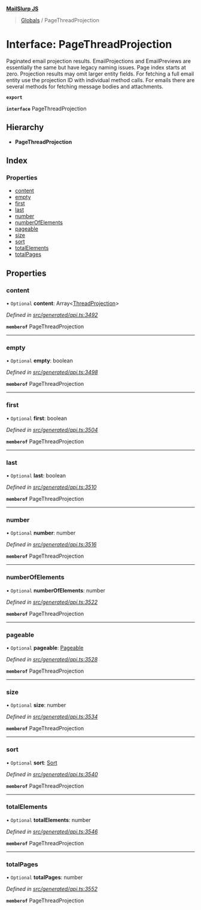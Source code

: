 **[MailSlurp JS](../README.md)**

> [Globals](../README.md) / PageThreadProjection

# Interface: PageThreadProjection

Paginated email projection results. EmailProjections and EmailPreviews are essentially the same but have legacy naming issues. Page index starts at zero. Projection results may omit larger entity fields. For fetching a full email entity use the projection ID with individual method calls. For emails there are several methods for fetching message bodies and attachments.

**`export`** 

**`interface`** PageThreadProjection

## Hierarchy

* **PageThreadProjection**

## Index

### Properties

* [content](pagethreadprojection.md#content)
* [empty](pagethreadprojection.md#empty)
* [first](pagethreadprojection.md#first)
* [last](pagethreadprojection.md#last)
* [number](pagethreadprojection.md#number)
* [numberOfElements](pagethreadprojection.md#numberofelements)
* [pageable](pagethreadprojection.md#pageable)
* [size](pagethreadprojection.md#size)
* [sort](pagethreadprojection.md#sort)
* [totalElements](pagethreadprojection.md#totalelements)
* [totalPages](pagethreadprojection.md#totalpages)

## Properties

### content

• `Optional` **content**: Array\<[ThreadProjection](threadprojection.md)>

*Defined in [src/generated/api.ts:3492](https://github.com/mailslurp/mailslurp-client/blob/751f7bb/src/generated/api.ts#L3492)*

**`memberof`** PageThreadProjection

___

### empty

• `Optional` **empty**: boolean

*Defined in [src/generated/api.ts:3498](https://github.com/mailslurp/mailslurp-client/blob/751f7bb/src/generated/api.ts#L3498)*

**`memberof`** PageThreadProjection

___

### first

• `Optional` **first**: boolean

*Defined in [src/generated/api.ts:3504](https://github.com/mailslurp/mailslurp-client/blob/751f7bb/src/generated/api.ts#L3504)*

**`memberof`** PageThreadProjection

___

### last

• `Optional` **last**: boolean

*Defined in [src/generated/api.ts:3510](https://github.com/mailslurp/mailslurp-client/blob/751f7bb/src/generated/api.ts#L3510)*

**`memberof`** PageThreadProjection

___

### number

• `Optional` **number**: number

*Defined in [src/generated/api.ts:3516](https://github.com/mailslurp/mailslurp-client/blob/751f7bb/src/generated/api.ts#L3516)*

**`memberof`** PageThreadProjection

___

### numberOfElements

• `Optional` **numberOfElements**: number

*Defined in [src/generated/api.ts:3522](https://github.com/mailslurp/mailslurp-client/blob/751f7bb/src/generated/api.ts#L3522)*

**`memberof`** PageThreadProjection

___

### pageable

• `Optional` **pageable**: [Pageable](pageable.md)

*Defined in [src/generated/api.ts:3528](https://github.com/mailslurp/mailslurp-client/blob/751f7bb/src/generated/api.ts#L3528)*

**`memberof`** PageThreadProjection

___

### size

• `Optional` **size**: number

*Defined in [src/generated/api.ts:3534](https://github.com/mailslurp/mailslurp-client/blob/751f7bb/src/generated/api.ts#L3534)*

**`memberof`** PageThreadProjection

___

### sort

• `Optional` **sort**: [Sort](sort.md)

*Defined in [src/generated/api.ts:3540](https://github.com/mailslurp/mailslurp-client/blob/751f7bb/src/generated/api.ts#L3540)*

**`memberof`** PageThreadProjection

___

### totalElements

• `Optional` **totalElements**: number

*Defined in [src/generated/api.ts:3546](https://github.com/mailslurp/mailslurp-client/blob/751f7bb/src/generated/api.ts#L3546)*

**`memberof`** PageThreadProjection

___

### totalPages

• `Optional` **totalPages**: number

*Defined in [src/generated/api.ts:3552](https://github.com/mailslurp/mailslurp-client/blob/751f7bb/src/generated/api.ts#L3552)*

**`memberof`** PageThreadProjection
